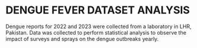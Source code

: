 # DENGUE FEVER DATASET ANALYSIS
 Dengue reports for 2022 and 2023 were collected from a laboratory in LHR, Pakistan. Data was collected to perform statistical analysis to observe the impact of surveys and sprays on the dengue outbreaks yearly.
